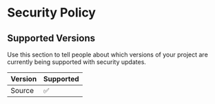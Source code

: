 # Security Policy

## Supported Versions

Use this section to tell people about which versions of your project are
currently being supported with security updates.

| Version | Supported          |
| ------- | ------------------ |
| Source   | :white_check_mark: |



